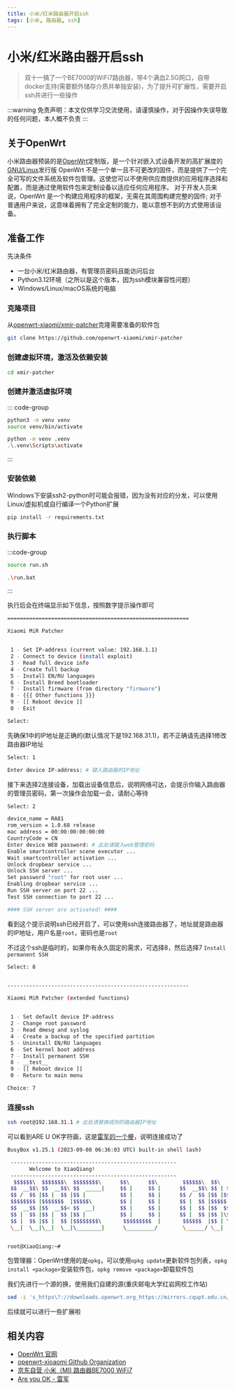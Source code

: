 ```yaml
---
title: 小米/红米路由器开启ssh
tags: [小米, 路由器, ssh]
---
```


# 小米/红米路由器开启ssh

> 双十一搞了一个BE7000的WiFi7路由器，带4个满血2.5G网口，自带docker支持(需要额外储存介质并单独安装)，为了提升可扩展性，需要开启ssh并进行一些操作

:::warning
免责声明：本文仅供学习交流使用，请谨慎操作，对于因操作失误导致的任何问题，本人概不负责
:::

## 关于OpenWrt
小米路由器预装的是[OpenWrt](https://openwrt.org/)定制版，是一个针对嵌入式设备开发的高扩展度的[GNU/Linux](https://www.linux.org/)发行版
OpenWrt 不是一个单一且不可更改的固件，而是提供了一个完全可写的文件系统及软件包管理。这使您可以不使用供应商提供的应用程序选择和配置，而是通过使用软件包来定制设备以适应任何应用程序。
对于开发人员来说，OpenWrt 是一个构建应用程序的框架，无需在其周围构建完整的固件; 对于普通用户来说，这意味着拥有了完全定制的能力，能以意想不到的方式使用该设备。

## 准备工作
先决条件

- 一台小米/红米路由器，有管理员密码且能访问后台
- Python3.12环境（之所以是这个版本，因为ssh模块兼容性问题）
- Windows/Linux/macOS系统的电脑

### 克隆项目
从[openwrt-xiaomi/xmir-patcher](https://github.com/openwrt-xiaomi/xmir-patcher)克隆需要准备的软件包
```bash
git clone https://github.com/openwrt-xiaomi/xmir-patcher
```

### 创建虚拟环境，激活及依赖安装
```bash
cd xmir-patcher

```
### 创建并激活虚拟环境
::: code-group
```sh [Linux/macOS]
python3 -m venv venv
source venv/bin/activate
```

```sh [Windows]
python -m venv .venv
.\.venv\Scripts\activate
```
:::

### 安装依赖
Windows下安装ssh2-python时可能会报错，因为没有对应的分发，可以使用Linux/虚拟机或自行编译一个Python扩展
```bash
pip install -r requirements.txt
```

### 执行脚本
:::code-group
```sh [Linux/macOS]
source run.sh
```

```sh [Windows]
.\run.bat
```
:::

执行后会在终端显示如下信息，按照数字提示操作即可

```bash
==========================================================

Xiaomi MiR Patcher


 1 - Set IP-address (current value: 192.168.1.1)
 2 - Connect to device (install exploit)
 3 - Read full device info
 4 - Create full backup
 5 - Install EN/RU languages
 6 - Install Breed bootloader
 7 - Install firmware (from directory "firmware")
 8 - {{{ Other functions }}}
 9 - [[ Reboot device ]]
 0 - Exit

Select:
```

先确保1中的IP地址是正确的(默认情况下是192.168.31.1)，若不正确请先选择1修改路由器IP地址

```bash
Select: 1

Enter device IP-address: # 键入路由器的IP地址
```

接下来选择2连接设备，加载出设备信息后，说明网络可达，会提示你输入路由器的管理员密码，第一次操作会加载一会，请耐心等待

```bash
Select: 2

device_name = RA81
rom_version = 1.0.68 release
mac address = 00:00:00:00:00:00
CountryCode = CN
Enter device WEB password: # 此处请键入web管理密码
Enable smartcontroller scene executor ...
Wait smartcontroller activation ...
Unlock dropbear service ...
Unlock SSH server ...
Set password "root" for root user ...
Enabling dropbear service ...
Run SSH server on port 22 ...
Test SSH connection to port 22 ...

#### SSH server are activated! ####
```

看到这个提示说明ssh已经开启了，可以使用ssh连接路由器了，地址就是路由器的IP地址，用户名是`root`，密码也是`root`

不过这个ssh是临时的，如果你有永久固定的需求，可选择8，然后选择7 `Install permanent SSH`

```bash
Select: 8


----------------------------------------------------------

Xiaomi MiR Patcher (extended functions)


 1 - Set default device IP-address
 2 - Change root password
 3 - Read dmesg and syslog
 4 - Create a backup of the specified partition
 5 - Uninstall EN/RU languages
 6 - Set kernel boot address
 7 - Install permanent SSH
 8 - __test__
 9 - [[ Reboot device ]]
 0 - Return to main menu

Choice: 7
```

### 连接ssh

```bash
ssh root@192.168.31.1 # 此处请替换成你的路由器IP地址
```
可以看到ARE U OK字符画，这是[雷军的一个梗](https://www.bilibili.com/video/BV1es411D7sW)，说明连接成功了
```bash
BusyBox v1.25.1 (2023-09-08 06:36:03 UTC) built-in shell (ash)

 -----------------------------------------------------
       Welcome to XiaoQiang!
 -----------------------------------------------------
  $$$$$$\  $$$$$$$\  $$$$$$$$\      $$\      $$\        $$$$$$\  $$\   $$\
 $$  __$$\ $$  __$$\ $$  _____|     $$ |     $$ |      $$  __$$\ $$ | $$  |
 $$ /  $$ |$$ |  $$ |$$ |           $$ |     $$ |      $$ /  $$ |$$ |$$  /
 $$$$$$$$ |$$$$$$$  |$$$$$\         $$ |     $$ |      $$ |  $$ |$$$$$  /
 $$  __$$ |$$  __$$< $$  __|        $$ |     $$ |      $$ |  $$ |$$  $$<
 $$ |  $$ |$$ |  $$ |$$ |           $$ |     $$ |      $$ |  $$ |$$ |\$$\
 $$ |  $$ |$$ |  $$ |$$$$$$$$\       $$$$$$$$$  |       $$$$$$  |$$ | \$$\
 \__|  \__|\__|  \__|\________|      \_________/        \______/ \__|  \__|


root@XiaoQiang:~#
```
包管理器：OpenWrt使用的是`opkg`，可以使用`opkg update`更新软件包列表，`opkg install <package>`安装软件包，`opkg remove <package>`卸载软件包

我们先进行一个源的换，使用我们自建的源(重庆邮电大学红岩网校工作站)
```bash
sed -i 's_https\?://downloads.openwrt.org_https://mirrors.cqupt.edu.cn/openwrt_' /etc/opkg/distfeeds.conf
```
后续就可以进行一些扩展啦

## 相关内容
- [OpenWrt 官网](https://openwrt.org/)
- [openwrt-xioaomi Github Organization](https://github.com/openwrt-xiaomi)
- [京东自营 小米（MI) 路由器BE7000 WiFi7](https://item.jd.com/100058107885.html)
- [Are you OK - 雷军](https://www.bilibili.com/video/BV1es411D7sW)